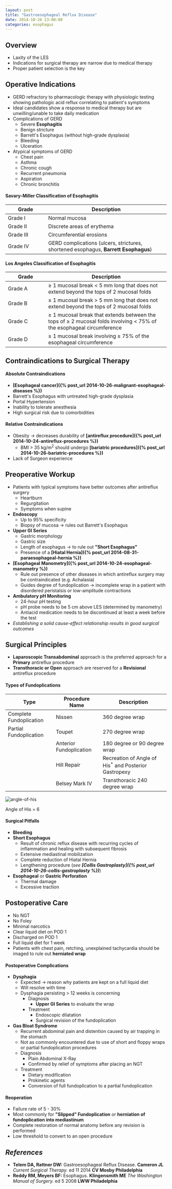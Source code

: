 ```yaml
---
layout: post
title: "Gastroesophageal Reflux Disease"
date: 2014-10-26 23:00:00
categories: esophagus
---
```


## Overview
* Laxity of the LES
* Indications for surgical therapy are narrow due to medical therapy
* Proper patient selection is the key

## Operative Indications

* GERD refractory to pharmacologic therapy with physiologic testing showing pathologic acid reflux correlating to patient's symptoms
* Ideal candidates show a response to medical therapy but are unwilling/unable to take daily medication
* Complications of GERD
  * Severe **Esophagitis**
  * Benign stricture
  * Barrett's Esophagus (without high-grade dysplasia)
  * Bleeding
  * Ulceration
* Atypical symptoms of GERD
  * Chest pain
  * Asthma
  * Chronic cough
  * Recurrent pneumonia
  * Aspiration
  * Chronic bronchitis

#### Savary-Miller Classification of Esophagitis

<table>
  <thead>
    <th style="width:25%">Grade</th>
    <th style="width:75%">Description</th>
  </thead>
  <tr>
    <td>Grade I</td>
    <td>Normal mucosa</td>
  </tr>
  <tr>
    <td>Grade II</td>
    <td>Discrete areas of erythema</td>
  </tr>
  <tr>
    <td>Grade III</td>
    <td>Circumferential erosions</td>
  </tr>
  <tr>
    <td>Grade IV</td>
    <td>GERD complications (ulcers, strictures, shortened esophagus, <b>Barrett Esophagus</b>)</td>
  </tr>
</table>

#### Los Angeles Classification of Esophagitis

<table>
  <thead>
    <th style="width:25%">Grade</th>
    <th style="width:75%">Description</th>
  </thead>
  <tr>
    <td>Grade A</td>
    <td>&ge; 1 mucosal break &lt; 5 mm long that does not extend beyond the tops of 2 mucosal folds</td>
  </tr>
  <tr>
    <td>Grade B</td>
    <td>&ge; 1 mucosal break &gt; 5 mm long that does not extend beyond the tops of 2 mucosal folds</td>
  </tr>
  <tr>
    <td>Grade C</td>
    <td>&ge; 1 mucosal break that extends between the tops of &ge; 2 mucosal folds involving &lt; 75% of the esophageal circumference</td>
  </tr>
  <tr>
    <td>Grade D</td>
    <td>&ge; 1 mucosal break involving &ge; 75% of the esophageal circumference</td>
  </tr>
</table>

## Contraindications to Surgical Therapy

#### Absolute Contraindications

* **[Esophageal cancer]({% post_url 2014-10-26-malignant-esophageal-diseases %})**
* Barrett's Esophagus with untreated high-grade dysplasia
* Portal Hypertension
* Inability to tolerate anesthesia
* High surgical risk due to comorbidities

#### Relative Contraindications

* Obesity &#8594; decreases durability of **[antireflux procedure]({% post_url 2014-10-24-antireflux-procedures %})**
  * BMI &gt; 35 kg/m<sup>2</sup> should undergo **[bariatric procedures]({% post_url 2014-10-26-bariatric-procedures %})**
* Lack of Surgeon experience

## Preoperative Workup

* Patients with typical symptoms have better outcomes after antireflux surgery
  * Heartburn
  * Regurgitation
  * Symptoms when supine
* **Endoscopy**
  * Up to 95% specificity
  * Biopsy of mucosa &#8594; rules out Barrett's Esophagus
* **Upper GI Series**
  * Gastric morphology
  * Gastric size
  * Length of esophagus &#8594; to rule out **\"Short Esophagus\"**
  * Presence of a **[Hiatal Hernia]({% post_url 2014-08-31-paraesophageal-hernia %})**
* **[Esophageal Manometry]({% post_url 2014-10-24-esophageal-manometry %})**
  * Rule out presence of other diseases in which antireflux surgery may be contraindicated (e.g. Achalasia)
  * Guides degree of fundoplication &#8594; incomplete wrap in a patient with disordered peristalsis or low-amplitude contractions
* **Ambulatory pH Monitoring**
  * 24-hour pH testing
  * pH probe needs to be 5 cm above LES (determined by manometry)
  * Antiacid medication needs to be discontinued at least a week before the test
* *Establishing a solid cause-effect relationship results in good surgical outcomes*

## Surgical Principles

* **Laparoscopic Transabdominal** approach is the preferred approach for a **Primary** antireflux procedure
* **Transthoracic or Open** approach are reserved for a **Revisional** antireflux procedure

#### Types of Fundoplications

| Type | Procedure Name | Description |
|------|----------------|-------------|
| Complete Fundoplication | Nissen         | 360 degree wrap |
| Partial Fundoplication  | Toupet         | 270 degree wrap |
|                         | Anterior Fundoplication | 180 degree or 90 degree wrap |
|                         | Hill Repair    | Recreation of Angle of His<sup>\*</sup> and Posterior Gastropexy |
|                         | Belsey Mark IV | Transthoracic 240 degree wrap |

<img src="/assets/2014-10-26-gastroesophageal-reflux-disease/angle_of_his.jpg" alt="angle-of-his" class="center">

Angle of His = 6

#### Surgical Pitfalls

* **Bleeding**
* **Short Esophagus**
  * Result of chronic reflux disease with recurring cycles of inflammation and healing with subsequent fibrosis
  * Extensive mediastinal mobilization
  * Complete reduction of Hiatal Hernia
  * Lengthening procedure (*see **[Collis Gastroplasty]({% post_url 2014-10-26-collis-gastroplasty %})***)
* **Esophageal** or **Gastric Perforation**
  * Thermal damage
  * Excessive traction
  
## Postoperative Care

* No NGT
* No Foley
* Minimal narcotics
* Clear liquid diet on POD 1
* Discharged on POD 1
* Full liquid diet for 1 week
* Patients with chest pain, retching, unexplained tachycardia should be imaged to rule out **herniated wrap**

#### Postoperative Complications

* **Dysphagia**
  * Expected &#8594; reason why patients are kept on a full liquid diet
  * Will resolve with time
  * Dysphagia persisting &gt; 12 weeks is concerning
    * Diagnosis
      * **Upper GI Series** to evaluate the wrap
    * Treatment
      * Endoscopic dilatation
      * Surgical revision of the fundoplication
* **Gas Bloat Syndrome**
  * Recurrent abdominal pain and distention caused by air trapping in the stomach
  * Not as commonly encountered due to use of short and floppy wraps or partial fundoplication procedures
  * Diagnosis
    * Plain Abdominal X-Ray
    * Confirmed by relief of symptoms after placing an NGT
  * Treatment
    * Dietary modification
    * Prokinetic agents
    * Conversion of full fundoplication to a partial fundoplication

#### Reoperation

* Failure rate of 5 - 30%
* Most commonly for **\"Slipped\" Fundoplication** or **herniation of fundoplication into mediastinum**
* Complete restoration of normal anatomy before any revision is performed
* Low threshold to convert to an open procedure
  
## *References*
* **Telem DA, Rattner DW:** Gastroesophageal Reflux Disease. **Cameron JL** *Current Surgical Therapy.* ed 11 2014 **CV Mosby Philadelphia**
* **Reddy RM, Meyers BF:** Esophagus. **Klingensmith ME** *The Washington Manual of Surgery.* ed 5 2008 **LWW Philadelphia**